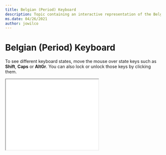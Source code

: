 ```yaml
--- 
title: Belgian (Period) Keyboard 
description: Topic containing an interactive representation of the Belgian (Period) Keyboard 
ms.date: 04/26/2021 
author: jowilco 
--- 
```

 
# Belgian (Period) Keyboard 
 
To see different keyboard states, move the mouse over state keys such as **Shift**, **Caps** or **AltGr**. You can also lock or unlock those keys by clicking them. 
 
<iframe src="kbdbe_1.html" height="230"></iframe> 
